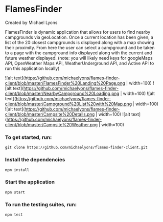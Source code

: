 # FlamesFinder

Created by Michael Lyons

FlamesFinder is dynamic application that allows for users to find nearby campgrounds via geoLocation. Once a current location has been given, a list of the 20 closest campgrounds is displayed along with a map showing their proximity. From here the user can select a campground and be taken to a page with the campground info displayed along with the current and future weather displayed. 
(note: you will likely need keys for googleMaps API, OpenWeather Maps API, WeatherUnderground API, and Active API to run this application locally)

![alt text](https://github.com/michaelyons/flames-finder-client/blob/master/FlamesFinder%20Landing%20Page.png | width=100)
![alt text](https://github.com/michaelyons/flames-finder-client/blob/master/NearbyCampground%20Loading.png | width=100)
![alt text](https://github.com/michaelyons/flames-finder-client/blob/master/Campground%20List%20with%20Map.png | width=100)
![alt text](https://github.com/michaelyons/flames-finder-client/blob/master/Campsite%20Details.png | width=100)
![alt text](https://github.com/michaelyons/flames-finder-client/blob/master/Campsite%20Weather.png | width=100)


### To get started, run:

```
git clone https://github.com/michaelyons/flames-finder-client.git
```

### Install the dependencies

```
npm install 
```

### Start the application

```
npm start
```

### To run the testing suites, run:

```
npm test
```


